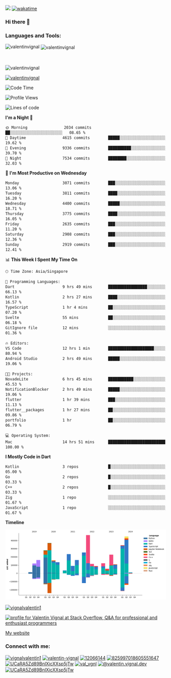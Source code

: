 
![](https://komarev.com/ghpvc/?username=valentinvignal&label=Profile%20views&color=0e75b6&style=flat)
[![wakatime](https://wakatime.com/badge/user/a700230c-ba51-4378-8fbc-fbcb542401ed.svg)](https://wakatime.com/@a700230c-ba51-4378-8fbc-fbcb542401ed)

### Hi there 👋

<h3 align="left">Languages and Tools:</h3>


<p><img align="left" src="https://github-readme-stats.vercel.app/api?username=ValentinVignal&count_private=true&show_icons=true&theme=dark" alt="valentinvignal" /></p>

<p>&nbsp;<img align="center" src="https://github-readme-stats.vercel.app/api/top-langs/?username=ValentinVignal&hide=jupyter%20notebook&layout=compact&theme=dark" alt="valentinvignal" /></p>

<br/>

<p><img align="center" src="https://github-readme-streak-stats.herokuapp.com/?user=valentinvignal&theme=dark" alt="valentinvignal" /></p>


<p align="left"> <a href="https://github.com/ryo-ma/github-profile-trophy"><img src="https://github-profile-trophy.vercel.app/?username=valentinvignal&theme=darkhub" alt="valentinvignal" /></a> </p>

<!--START_SECTION:waka-->
![Code Time](http://img.shields.io/badge/Code%20Time-2%2C787%20hrs%2056%20mins-blue)

![Profile Views](http://img.shields.io/badge/Profile%20Views-3-blue)

![Lines of code](https://img.shields.io/badge/From%20Hello%20World%20I%27ve%20Written-4.0%20million%20lines%20of%20code-blue)

**I'm a Night 🦉** 

```text
🌞 Morning                2034 commits        ██░░░░░░░░░░░░░░░░░░░░░░░   08.65 % 
🌆 Daytime                4615 commits        █████░░░░░░░░░░░░░░░░░░░░   19.62 % 
🌃 Evening                9336 commits        ██████████░░░░░░░░░░░░░░░   39.70 % 
🌙 Night                  7534 commits        ████████░░░░░░░░░░░░░░░░░   32.03 % 
```
📅 **I'm Most Productive on Wednesday** 

```text
Monday                   3071 commits        ███░░░░░░░░░░░░░░░░░░░░░░   13.06 % 
Tuesday                  3811 commits        ████░░░░░░░░░░░░░░░░░░░░░   16.20 % 
Wednesday                4400 commits        █████░░░░░░░░░░░░░░░░░░░░   18.71 % 
Thursday                 3775 commits        ████░░░░░░░░░░░░░░░░░░░░░   16.05 % 
Friday                   2635 commits        ███░░░░░░░░░░░░░░░░░░░░░░   11.20 % 
Saturday                 2908 commits        ███░░░░░░░░░░░░░░░░░░░░░░   12.36 % 
Sunday                   2919 commits        ███░░░░░░░░░░░░░░░░░░░░░░   12.41 % 
```


📊 **This Week I Spent My Time On** 

```text
🕑︎ Time Zone: Asia/Singapore

💬 Programming Languages: 
Dart                     9 hrs 49 mins       █████████████████░░░░░░░░   66.13 % 
Kotlin                   2 hrs 27 mins       ████░░░░░░░░░░░░░░░░░░░░░   16.57 % 
TypeScript               1 hr 4 mins         ██░░░░░░░░░░░░░░░░░░░░░░░   07.20 % 
Svelte                   55 mins             ██░░░░░░░░░░░░░░░░░░░░░░░   06.18 % 
GitIgnore file           12 mins             ░░░░░░░░░░░░░░░░░░░░░░░░░   01.36 % 

🔥 Editors: 
VS Code                  12 hrs 1 min        ████████████████████░░░░░   80.94 % 
Android Studio           2 hrs 49 mins       █████░░░░░░░░░░░░░░░░░░░░   19.06 % 

🐱‍💻 Projects: 
NovadeLite               6 hrs 45 mins       ███████████░░░░░░░░░░░░░░   45.53 % 
NotificationBlocker      2 hrs 49 mins       █████░░░░░░░░░░░░░░░░░░░░   19.06 % 
flutter                  1 hr 39 mins        ███░░░░░░░░░░░░░░░░░░░░░░   11.13 % 
flutter__packages        1 hr 27 mins        ██░░░░░░░░░░░░░░░░░░░░░░░   09.86 % 
portfolio                1 hr                ██░░░░░░░░░░░░░░░░░░░░░░░   06.79 % 

💻 Operating System: 
Mac                      14 hrs 51 mins      █████████████████████████   100.00 % 
```

**I Mostly Code in Dart** 

```text
Kotlin                   3 repos             █░░░░░░░░░░░░░░░░░░░░░░░░   05.00 % 
Go                       2 repos             █░░░░░░░░░░░░░░░░░░░░░░░░   03.33 % 
C++                      2 repos             █░░░░░░░░░░░░░░░░░░░░░░░░   03.33 % 
Zig                      1 repo              ░░░░░░░░░░░░░░░░░░░░░░░░░   01.67 % 
JavaScript               1 repo              ░░░░░░░░░░░░░░░░░░░░░░░░░   01.67 % 
```



**Timeline**

![Lines of Code chart](https://raw.githubusercontent.com/ValentinVignal/ValentinVignal/main/assets/bar_graph.png)


<!--END_SECTION:waka-->

<p align="left"> <a href="https://twitter.com/vignalvalentin1" target="blank"><img src="https://img.shields.io/twitter/follow/vignalvalentin1?logo=twitter" alt="vignalvalentin1" /></a> </p>

<a href="https://stackoverflow.com/users/12066144/valentin-vignal"><img src="https://stackexchange.com/users/flair/16694563.png?theme=dark" width="208" height="58" alt="profile for Valentin Vignal at Stack Overflow, Q&amp;A for professional and enthusiast programmers" title="profile for Valentin Vignal at Stack Overflow, Q&amp;A for professional and enthusiast programmers"></a>

[My website](https://valentinvignal.github.io/portfolio/)

<h3 align="left">Connect with me:</h3>
<p align="left">
<a href="https://twitter.com/vignalvalentin1" target="blank"><img align="center" src="https://raw.githubusercontent.com/rahuldkjain/github-profile-readme-generator/master/src/images/icons/Social/twitter.svg" alt="vignalvalentin1" height="30" width="40" /></a>
<a href="https://linkedin.com/in/valentin-vignal" target="blank"><img align="center" src="https://raw.githubusercontent.com/rahuldkjain/github-profile-readme-generator/master/src/images/icons/Social/linked-in-alt.svg" alt="valentin-vignal" height="30" width="40" /></a>
<a href="https://stackoverflow.com/users/12066144" target="blank"><img align="center" src="https://raw.githubusercontent.com/rahuldkjain/github-profile-readme-generator/master/src/images/icons/Social/stack-overflow.svg" alt="12066144" height="30" width="40" /></a>
<a href="https://discordapp.com/users/825997018605551647" target="blank"><img align="center" src="https://raw.githubusercontent.com/rahuldkjain/github-profile-readme-generator/master/src/images/icons/Social/discord.svg" alt="825997018605551647" height="30" width="40" /></a>
<a href="https://www.reddit.com/user/ValentinVignal" target="blank"><img align="center" src="https://raw.githubusercontent.com/rahuldkjain/github-profile-readme-generator/master/src/images/icons/Social/reddit.svg" alt="UCaRA5Zd89BnlXicXXsp5jTw" height="30" width="40" /></a>
<a href="https://instagram.com/valentin_vignal" target="blank"><img align="center" src="https://raw.githubusercontent.com/rahuldkjain/github-profile-readme-generator/master/src/images/icons/Social/instagram.svg" alt="val_vgnl" height="30" width="40" /></a>
<a href="https://medium.com/@valentin.vignal.dev" target="blank"><img align="center" src="https://raw.githubusercontent.com/rahuldkjain/github-profile-readme-generator/master/src/images/icons/Social/medium.svg" alt="@valentin.vignal.dev" height="30" width="40" /></a>
<a href="https://www.youtube.com/channel/UCaRA5Zd89BnlXicXXsp5jTw" target="blank"><img align="center" src="https://raw.githubusercontent.com/rahuldkjain/github-profile-readme-generator/master/src/images/icons/Social/youtube.svg" alt="UCaRA5Zd89BnlXicXXsp5jTw" height="30" width="40" /></a>
</p>


